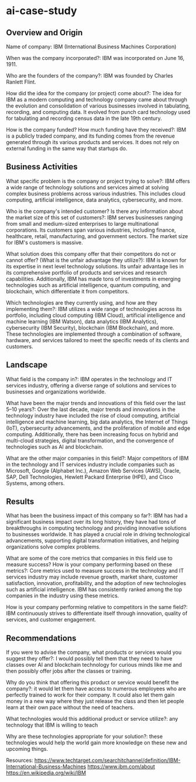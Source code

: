 # ai-case-study

## Overview and Origin

Name of company: IBM (International Business Machines Corporation)

When was the company incorporated?: IBM was incorporated on June 16, 1911.

Who are the founders of the company?: IBM was founded by Charles Ranlett Flint. 

How did the idea for the company (or project) come about?: The idea for IBM as a modern computing and technology company came about through the evolution and consolidation of various businesses involved in tabulating, recording, and computing data. It evolved from punch card technology used for tabulating and recording census data in the late 19th century.

How is the company funded? How much funding have they received?: IBM is a publicly traded company, and its funding comes from the revenue generated through its various products and services. It does not rely on external funding in the same way that startups do.

## Business Activities

What specific problem is the company or project trying to solve?: IBM offers a wide range of technology solutions and services aimed at solving complex business problems across various industries. This includes cloud computing, artificial intelligence, data analytics, cybersecurity, and more.

Who is the company's intended customer? Is there any information about the market size of this set of customers?:  IBM serves businesses ranging from small and medium-sized enterprises to large multinational corporations. Its customers span various industries, including finance, healthcare, retail, manufacturing, and government sectors. The market size for IBM's customers is massive.

What solution does this company offer that their competitors do not or cannot offer? (What is the unfair advantage they utilize?): IBM is known for its expertise in next level technology solutions. Its unfair advantage lies in its comprehensive portfolio of products and services and research capabilities. Additionally, IBM has made tons of  investments in emerging technologies such as artificial intelligence, quantum computing, and blockchain, which differentiate it from competitors.

Which technologies are they currently using, and how are they implementing them?: IBM utilizes a wide range of technologies across its portfolio, including cloud computing (IBM Cloud), artificial intelligence and machine learning (IBM Watson), data analytics (IBM Analytics), cybersecurity (IBM Security), blockchain (IBM Blockchain), and more. These technologies are implemented through a combination of software, hardware, and services tailored to meet the specific needs of its clients and customers.

## Landscape

What field is the company in?: IBM operates in the technology and IT services industry, offering a diverse range of solutions and services to businesses and organizations worldwide.

What have been the major trends and innovations of this field over the last 5–10 years?: Over the last decade, major trends and innovations in the technology industry have included the rise of cloud computing, artificial intelligence and machine learning, big data analytics, the Internet of Things (IoT), cybersecurity advancements, and the proliferation of mobile and edge computing. Additionally, there has been increasing focus on hybrid and multi-cloud strategies, digital transformation, and the convergence of technologies such as AI and blockchain.

What are the other major companies in this field?: Major competitors of IBM in the technology and IT services industry include companies such as Microsoft, Google (Alphabet Inc.), Amazon Web Services (AWS), Oracle, SAP, Dell Technologies, Hewlett Packard Enterprise (HPE), and Cisco Systems, among others.

## Results

What has been the business impact of this company so far?: IBM has had a significant business impact over its long history, they have had tons of breakthroughs in computing technology and providing innovative solutions to businesses worldwide. It has played a crucial role in driving technological advancements, supporting digital transformation initiatives, and helping organizations solve complex problems.

What are some of the core metrics that companies in this field use to measure success? How is your company performing based on these metrics?: Core metrics used to measure success in the technology and IT services industry may include revenue growth, market share, customer satisfaction, innovation, profitability, and the adoption of new technologies such as artificial intelligence. IBM has consistently ranked among the top companies in the industry using these metrics.

How is your company performing relative to competitors in the same field?: IBM continuously strives to differentiate itself through innovation, quality of services, and customer engagement.

## Recommendations

If you were to advise the company, what products or services would you suggest they offer?: I would possibly tell them that they need to have classes over AI and blockchain technology for curious minds like me and then possibly offer jobs after the classes or training. 

Why do you think that offering this product or service would benefit the company?: it would let them have access to numerous employees who are perfectly trained to work for their company. It could also let them gain money in a new way where they just release the class and then let people learn at their own pace without the need of teachers. 

What technologies would this additional product or service utilize?: any technology that IBM is willing to teach

Why are these technologies appropriate for your solution?: these technologies would help the world gain more knowledge on these new and upcoming things. 




Resources:
https://www.techtarget.com/searchitchannel/definition/IBM-International-Business-Machines
https://www.ibm.com/about
https://en.wikipedia.org/wiki/IBM
